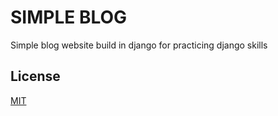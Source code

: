 # SIMPLE BLOG

Simple blog website build in django for practicing django skills

## License
[MIT](https://choosealicense.com/licenses/mit/)